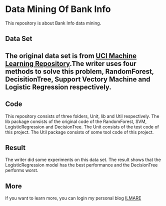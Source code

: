 <h1>Data Mining Of Bank Info</h1>
This repository is about Bank Info data mining.<br/>
<h2>Data Set<h2>
The original data set is from <a href="http://archive.ics.uci.edu/ml/datasets/Bank+Marketing" target="_blank">UCI Machine Learning Repository</a>.The writer uses four methods to solve this problem, RandomForest, DecisitionTree, Support Vectory Machine and Logistic Regression respectively.<br/>
<h2>Code</h2>
This repository consists of three folders, Unit, lib and Util respectively. The lib package consists of the original code of the RandomForest, SVM, LogisticRegression and DecisionTree. The Unit consists of the test code of this project. The Util package consists of some tool code of this project.<br/>
<h2>Result</h2>
The writer did some experiments on this data set. The result shows that the LogisticRegression model has the best performance and the DecisionTree performs worst.<br/>
<h2>More</h2>
If you want to learn more, you can login my personal blog <a href="http://www.ilmareblog.com" target="_blank">ILMARE</a> 
